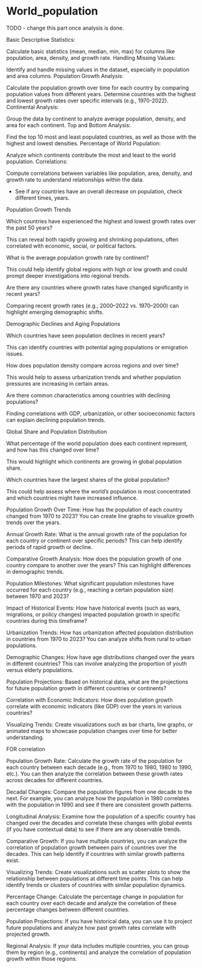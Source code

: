 # World_population

TODO - change this part once analysis is done.

Basic Descriptive Statistics:

Calculate basic statistics (mean, median, min, max) for columns like population, area, density, and growth rate.
Handling Missing Values:

Identify and handle missing values in the dataset, especially in population and area columns.
Population Growth Analysis:

Calculate the population growth over time for each country by comparing population values from different years.
Determine countries with the highest and lowest growth rates over specific intervals (e.g., 1970-2022).
Continental Analysis:

Group the data by continent to analyze average population, density, and area for each continent.
Top and Bottom Analysis:

Find the top 10 most and least populated countries, as well as those with the highest and lowest densities.
Percentage of World Population:

Analyze which continents contribute the most and least to the world population.
Correlations:

Compute correlations between variables like population, area, density, and growth rate to understand relationships within the data.


- See if any countries have an overall decrease on population, check different times, years.


Population Growth Trends

Which countries have experienced the highest and lowest growth rates over the past 50 years?

This can reveal both rapidly growing and shrinking populations, often correlated with economic, social, or political factors.

What is the average population growth rate by continent?

This could help identify global regions with high or low growth and could prompt deeper investigations into regional trends.

Are there any countries where growth rates have changed significantly in recent years?

Comparing recent growth rates (e.g., 2000–2022 vs. 1970–2000) can highlight emerging demographic shifts.



Demographic Declines and Aging Populations

Which countries have seen population declines in recent years?

This can identify countries with potential aging populations or emigration issues.


How does population density compare across regions and over time?

This would help to assess urbanization trends and whether population pressures are increasing in certain areas.

Are there common characteristics among countries with declining populations?

Finding correlations with GDP, urbanization, or other socioeconomic factors can explain declining population trends.



Global Share and Population Distribution

What percentage of the world population does each continent represent, and how has this changed over time?

This would highlight which continents are growing in global population share.


Which countries have the largest shares of the global population?

This could help assess where the world’s population is most concentrated and which countries might have increased influence.






Population Growth Over Time: How has the population of each country changed from 1970 to 2023? You can create line graphs to visualize growth trends over the years.

Annual Growth Rate: What is the annual growth rate of the population for each country or continent over specific periods? This can help identify periods of rapid growth or decline.

Comparative Growth Analysis: How does the population growth of one country compare to another over the years? This can highlight differences in demographic trends.

Population Milestones: What significant population milestones have occurred for each country (e.g., reaching a certain population size) between 1970 and 2023?

Impact of Historical Events: How have historical events (such as wars, migrations, or policy changes) impacted population growth in specific countries during this timeframe?

Urbanization Trends: How has urbanization affected population distribution in countries from 1970 to 2023? You can analyze shifts from rural to urban populations.

Demographic Changes: How have age distributions changed over the years in different countries? This can involve analyzing the proportion of youth versus elderly populations.

Population Projections: Based on historical data, what are the projections for future population growth in different countries or continents?

Correlation with Economic Indicators: How does population growth correlate with economic indicators (like GDP) over the years in various countries?

Visualizing Trends: Create visualizations such as bar charts, line graphs, or animated maps to showcase population changes over time for better understanding.


FOR correlation 

Population Growth Rate: Calculate the growth rate of the population for each country between each decade (e.g., from 1970 to 1980, 1980 to 1990, etc.). You can then analyze the correlation between these growth rates across decades for different countries.

Decadal Changes: Compare the population figures from one decade to the next. For example, you can analyze how the population in 1980 correlates with the population in 1990 and see if there are consistent growth patterns.

Longitudinal Analysis: Examine how the population of a specific country has changed over the decades and correlate these changes with global events (if you have contextual data) to see if there are any observable trends.

Comparative Growth: If you have multiple countries, you can analyze the correlation of population growth between pairs of countries over the decades. This can help identify if countries with similar growth patterns exist.

Visualizing Trends: Create visualizations such as scatter plots to show the relationship between populations at different time points. This can help identify trends or clusters of countries with similar population dynamics.

Percentage Change: Calculate the percentage change in population for each country over each decade and analyze the correlation of these percentage changes between different countries.

Population Projections: If you have historical data, you can use it to project future populations and analyze how past growth rates correlate with projected growth.

Regional Analysis: If your data includes multiple countries, you can group them by region (e.g., continents) and analyze the correlation of population growth within those regions.

